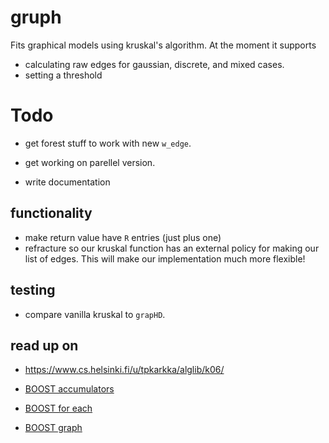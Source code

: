 # gruph
Fits graphical models using kruskal's algorithm. At the moment it supports

* calculating raw edges for gaussian, discrete, and mixed cases.
* setting a threshold

# Todo

* get forest stuff to work with new `w_edge`.
* get working on parellel version.

* write documentation
  
## functionality

* make return value have `R` entries (just plus one)
* refracture so our kruskal function has an external policy for making our list of edges. This will make our implementation much more flexible!

## testing
* compare vanilla kruskal to `grapHD`. 

## read up on 

* https://www.cs.helsinki.fi/u/tpkarkka/alglib/k06/

* [BOOST accumulators]( http://www.boost.org/doc/libs/1_63_0/doc/html/accumulators/user_s_guide.html)
* [BOOST for each](http://www.boost.org/doc/libs/1_63_0/doc/html/foreach.html)
* [BOOST graph](http://www.boost.org/doc/libs/1_63_0/libs/graph/doc/index.html)
